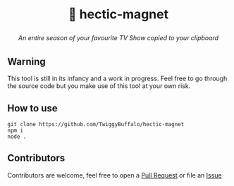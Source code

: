 <h1 style="border-bottom:0;">
  <p align='center'>🧲 hectic-magnet</p>
</h1>
<h6>
  <p align='center'>An entire season of your favourite TV Show copied to your clipboard</p>
</h6>


## Warning
This tool is still in its infancy and a work in progress. Feel free to go through the source code but you make use of this tool at your own risk.

## How to use
```
git clone https://github.com/TwiggyBuffalo/hectic-magnet
npm i
node .
```

## Contributors
Contributors are welcome, feel free to open a [Pull Request](https://github.com/TwiggyBuffalo/hectic-magnet/pulls) or file an [Issue](https://github.com/TwiggyBuffalo/hectic-magnet/issues)
